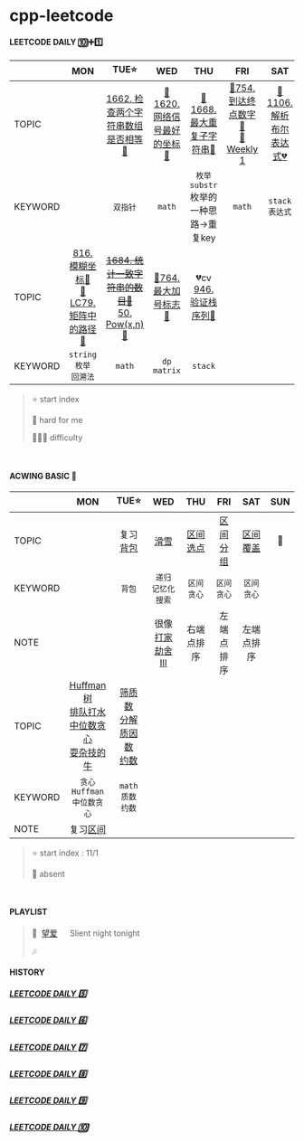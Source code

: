 # cpp-leetcode

#### LEETCODE DAILY 🔟➕1️⃣
|       |MON|TUE⭐|WED|THU|FRI|SAT|SUN|
|  ---  |:-:|:-:|:-:|:-:|:-:|:-:|:-:|
|TOPIC  |   |[1662. 检查两个字符串数组是否相等💚](/workspace/1662.%E6%A3%80%E6%9F%A5%E4%B8%A4%E4%B8%AA%E5%AD%97%E7%AC%A6%E4%B8%B2%E6%95%B0%E7%BB%84%E6%98%AF%E5%90%A6%E7%9B%B8%E7%AD%89.cpp)|[📌1620. 网络信号最好的坐标🧡](/workspace/1620.%E7%BD%91%E7%BB%9C%E4%BF%A1%E5%8F%B7%E6%9C%80%E5%A5%BD%E7%9A%84%E5%9D%90%E6%A0%87.cpp)|[📌1668. 最大重复子字符串💚](/workspace/1668.%E6%9C%80%E5%A4%A7%E9%87%8D%E5%A4%8D%E5%AD%90%E5%AD%97%E7%AC%A6%E4%B8%B2.cpp)|[📌754. 到达终点数字🧡](/markdown/LC754.%20%E5%88%B0%E8%BE%BE%E7%BB%88%E7%82%B9%E6%95%B0%E5%AD%97.md)<br/>[🍬Weekly 1](/record/Nov-Weekly-1.md)|[📌1106. 解析布尔表达式💔](/workspace/1106.%E8%A7%A3%E6%9E%90%E5%B8%83%E5%B0%94%E8%A1%A8%E8%BE%BE%E5%BC%8F.cpp)|[~~1678. 设计Goal解析器💚~~](https://leetcode.cn/problems/goal-parser-interpretation/)<br/>[🍬周赛](/record/Nov-Weekly-2.md)|
|KEYWORD|   |`双指针`|`math`|`枚举` `substr`<br/>枚举的一种思路->重复key|`math`|`stack`<br/>`表达式`|`string`|`双指针`<br/>`固定尺寸滑动窗口`<br/>`heap`|
|TOPIC  |[816. 模糊坐标🧡](/workspace/816.%E6%A8%A1%E7%B3%8A%E5%9D%90%E6%A0%87.cpp)<br/>[📌LC79. 矩阵中的路径🧡](/markdown/LC79.%20%E5%8D%95%E8%AF%8D%E6%90%9C%E7%B4%A2.md)|[~~1684. 统计一致字符串的数目💚~~](https://leetcode.cn/problems/count-the-number-of-consistent-strings/)<br/>[50. Pow(x,n)🧡](/workspace/50.pow-x-n.cpp)|[📌764. 最大加号标志🧡](/workspace/764.%E6%9C%80%E5%A4%A7%E5%8A%A0%E5%8F%B7%E6%A0%87%E5%BF%97.cpp)|💔cv<br/>[946. 验证栈序列🧡](/workspace/946.%E9%AA%8C%E8%AF%81%E6%A0%88%E5%BA%8F%E5%88%97.cpp)
|KEYWORD|`string` `枚举`<br/>`回溯法`|`math`|`dp` `matrix`|`stack`|

> ⭐ start index
> 
> 📌 hard for me
> 
> 💚🧡💔 difficulty

<br/>

#### ACWING BASIC 🦄
|       |MON|TUE⭐|WED|THU|FRI|SAT|SUN|
|  ---  |:-:|:-:|:-:|:-:|:-:|:-:|:-:|
|TOPIC  |   |复习[背包](/acwing/Section%205/review%203.md)|[滑雪](/acwing/Section%205/7_%E6%BB%91%E9%9B%AA.cpp)|[区间选点](/markdown/%E4%B8%93%E9%A2%98%20-%20%E5%8C%BA%E9%97%B4%20-%20%E5%8C%BA%E9%97%B4%E4%B8%8D%E7%9B%B8%E4%BA%A4%E9%80%89%E6%8B%A9.md)|[区间分组](/markdown/%E4%B8%93%E9%A2%98%20-%20%E5%8C%BA%E9%97%B4%20-%20%E5%8C%BA%E9%97%B4%E5%88%86%E7%BB%84.md)|[区间覆盖](/markdown/%E4%B8%93%E9%A2%98%20-%20%E5%8C%BA%E9%97%B4%20-%20%E5%8C%BA%E9%97%B4%E8%A6%86%E7%9B%96.md)|📅|
|KEYWORD|   |`背包`|`递归`<br/>`记忆化搜索`|`区间` `贪心`|`区间` `贪心`|`区间` `贪心`|   |
|NOTE   |   |   |很像[打家劫舍III](/workspace/337.%E6%89%93%E5%AE%B6%E5%8A%AB%E8%88%8D-iii.cpp)|右端点排序|左端点排序|左端点排序|   |
|TOPIC  |[Huffman树](/acwing/Section%206/4_%E5%90%88%E5%B9%B6%E7%9F%B3%E5%AD%90.cpp)<br/>[排队打水](/acwing/Section%206/5_%E6%8E%92%E9%98%9F%E6%89%93%E6%B0%B4.cpp)<br/>[中位数贪心](/markdown/%E4%B8%93%E9%A2%98%20-%20%E4%B8%AD%E4%BD%8D%E6%95%B0%E8%B4%AA%E5%BF%83.md)<br/>[耍杂技的牛](/acwing/Section%206/Acwing%20-%20%E8%80%8D%E6%9D%82%E6%8A%80%E7%9A%84%E7%89%9B%20-%20%E6%8E%A8%E5%85%AC%E5%BC%8F.md)|[筛质数](/acwing/Section%204/Acwing%20-%20%E7%AD%9B%E8%B4%A8%E6%95%B0.md)<br/>[分解质因数](/acwing/Section%204/1_%E5%88%86%E8%A7%A3%E8%B4%A8%E5%9B%A0%E6%95%B0.cpp)<br/>[约数](/acwing/Section%204/Acwing%20-%20%E7%BA%A6%E6%95%B0%E4%B8%A4%E4%B8%AA%E5%85%AC%E5%BC%8F.md)
|KEYWORD|`贪心`<br/>`Huffman`<br/>`中位数贪心`|`math`<br/>`质数`<br/>`约数`|
|NOTE   |复习[区间](/markdown/%E4%B8%93%E9%A2%98%20-%20%E5%8C%BA%E9%97%B4.md)|   |

> ⭐ start index : 11/1
> 
> 📅 absent

<br/>

#### PLAYLIST
> 🎵&nbsp; [望爱](https://c.y.qq.com/base/fcgi-bin/u?__=ZElLIi7) &emsp; Slient night tonight
> 
> 🎶&nbsp;  &emsp; 


#### HISTORY
##### [LEETCODE DAILY 5️⃣](/record/2022-05.md)

##### [LEETCODE DAILY 6️⃣](/record/2022-06.md)

##### [LEETCODE DAILY 7️⃣](/record/2022-07.md)

##### [LEETCODE DAILY 8️⃣](/record/2022-08.md)

##### [LEETCODE DAILY 9️⃣](/record/2022-09.md)

##### [LEETCODE DAILY 🔟](/record/2022-10.md)